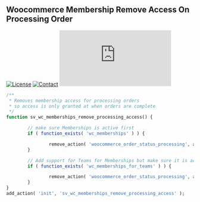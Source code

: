 ## Woocommerce Membership Remove Access On Processing Order
[![License](https://img.shields.io/github/license/dedewiweka/snippets?color=brightgreen)](https://github.com/dedewiweka/snippets/blob/main/LICENSE) [![Contact](https://img.shields.io/badge/contact-Dede%20Wiweka-orange)](https://dede.wiweka.com/development) ![File size](https://img.shields.io/github/size/dedewiweka/snippets/Woocommerce%20membership/remove-access-on-processing-order.md) 
```php
/**
 * Removes membership access for processing orders
 * so access is only granted at when orders are complete
 */
function sv_wc_memberships_remove_processing_access() {

        // make sure Memberships is active first
        if ( function_exists( 'wc_memberships' ) ) {

                remove_action( 'woocommerce_order_status_processing', array( wc_memberships()->get_plans_instance(), 'grant_access_to_membership_from_order' ), 9 );
        }

        // Add support for Teams for Memberships but make sure it is active first
        if ( function_exists( 'wc_memberships_for_teams' ) ) {

                remove_action( 'woocommerce_order_status_processing', array( wc_memberships_for_teams()->get_orders_instance(), 'process_team_actions_for_order' ), 10 );
        }
}
add_action( 'init', 'sv_wc_memberships_remove_processing_access' );
```